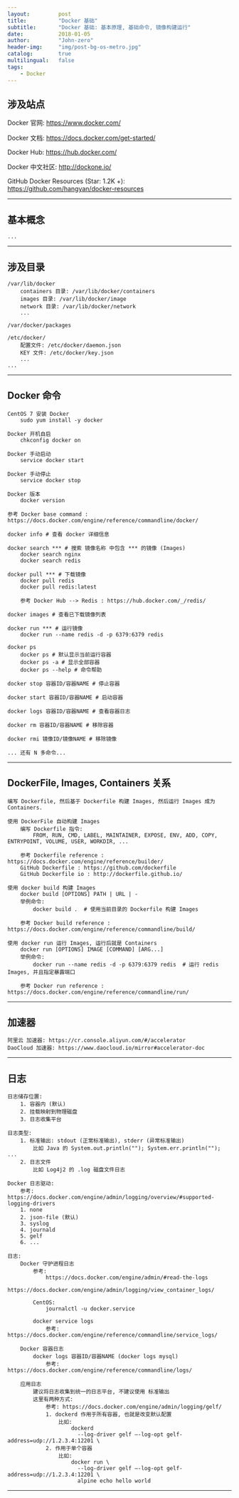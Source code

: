 ```yaml
---
layout:     	post
title:        	"Docker 基础"
subtitle:     	"Docker 基础: 基本原理, 基础命令, 镜像构建运行"
date:         	2018-01-05
author:       	"John-zero"
header-img: 	"img/post-bg-os-metro.jpg"
catalog:      	true
multilingual: 	false
tags:
    - Docker
---
```



<!--
	基础:
		概念
		命令
		使用
		日志
		
	进阶:
		Docker Compose: https://docs.docker.com/compose/overview/
		Docker Swarm: https://docs.docker.com/swarm/overview/
		Docker Registry: https://docs.docker.com/registry/
		
		Docker Network: https://docs.docker.com/engine/reference/commandline/network_create/
		Docker Volume: https://docs.docker.com/engine/reference/commandline/volume_create/
		
	高级:
		开源项目
		监控
		K8S Kubernetes
		腾讯云容器服务
		阿里云容器服务
		
	生态:
		编排和调度
			K8S Kubernetes
			Dokcer Swarm
			Mesosphere DC/OS
			Rancher
		持续集成/持续部署 (CI/CD)
			Jenkins
			GitLab CI
		监控
			Sumo Logic
			Prometheus
			Sysdig
			Sysdig Monitor
			Google cAdvisor
		记录
			Logspout
			Fluentd
			Logstash
			syslog-ng
		安全
			Clair
			Docker Notary
		储存/卷管理
			Convoy
			Portworx
			Blockbridge
			Flocker
		联网
			flannel
			Weaveworks
			Project Calico
		服务发现
			Consul
			Etcd
			Proxy
		构建
			Packer
			Whales
			Gradle
		管理
			Portainer
-->


## 涉及站点

Docker 官网: <a href="https://www.docker.com/" target="_blank">https://www.docker.com/</a>

Docker 文档: <a href="https://docs.docker.com/get-started/" target="_blank">https://docs.docker.com/get-started/</a>

Docker Hub: <a href="https://www.docker.com/" target="_blank">https://hub.docker.com/</a>

Docker 中文社区: <a href="http://dockone.io/" target="_blank">http://dockone.io/</a>

GitHub Docker Resources (Star: 1.2K +): https://github.com/hangyan/docker-resources
	
***


## 基本概念

	...

***


## 涉及目录

	/var/lib/docker
		containers 目录: /var/lib/docker/containers
		images 目录: /var/lib/docker/image
		network 目录: /var/lib/docker/network
		...
	
	/var/docker/packages
	
	/etc/docker/
		配置文件: /etc/docker/daemon.json
		KEY 文件: /etc/docker/key.json
		...
	...

***


## Docker 命令

	CentOS 7 安装 Docker
		sudo yum install -y docker

	Docker 开机自启
		chkconfig docker on

	Docker 手动启动
		service docker start
		
	Docker 手动停止
		service docker stop
		
	Docker 版本
		docker version

	参考 Docker base command : https://docs.docker.com/engine/reference/commandline/docker/

	docker info # 查看 docker 详细信息
	
	docker search *** # 搜索 镜像名称 中包含 *** 的镜像 (Images)
		docker search nginx
		docker search redis
		
	docker pull *** # 下载镜像
		docker pull redis
		docker pull redis:latest
		
		参考 Docker Hub --> Redis : https://hub.docker.com/_/redis/
		
	docker images # 查看已下载镜像列表	
		
	docker run *** # 运行镜像
		docker run --name redis -d -p 6379:6379 redis
		
	docker ps
		docker ps # 默认显示当前运行容器
		docker ps -a # 显示全部容器
		docker ps --help # 命令帮助
		
	docker stop	容器ID/容器NAME # 停止容器
		
	docker start 容器ID/容器NAME # 启动容器
		
	docker logs 容器ID/容器NAME # 查看容器日志
		
	docker rm 容器ID/容器NAME # 移除容器
	
	docker rmi 镜像ID/镜像NAME # 移除镜像
		
	... 还有 N 多命令...
	
***


## DockerFile, Images, Containers 关系

	编写 Dockerfile, 然后基于 Dockerfile 构建 Images, 然后运行 Images 成为 Containers. 

	使用 DockerFile 自动构建 Images
		编写 Dockerfile 指令:
			FROM, RUN, CMD, LABEL, MAINTAINER, EXPOSE, ENV, ADD, COPY, ENTRYPOINT, VOLUME, USER, WORKDIR, ...	
		
		参考 Dockerfile reference : https://docs.docker.com/engine/reference/builder/		
		GitHub Dockerfile : https://github.com/dockerfile
		GitHub Dockerfile io : http://dockerfile.github.io/
	
	使用 docker build 构建 Images
		docker build [OPTIONS] PATH | URL | -
		举例命令:
			docker build .  # 使用当前目录的 Dockerfile 构建 Images
		
		参考 Docker build reference : https://docs.docker.com/engine/reference/commandline/build/
		
	使用 docker run 运行 Images, 运行后就是 Containers
		docker run [OPTIONS] IMAGE [COMMAND] [ARG...]
		举例命令:
			docker run --name redis -d -p 6379:6379 redis  # 运行 redis Images, 并且指定暴露端口 
		
		参考 Docker run reference : https://docs.docker.com/engine/reference/commandline/run/
		
***


## 加速器

	阿里云 加速器: https://cr.console.aliyun.com/#/accelerator
	DaoCloud 加速器: https://www.daocloud.io/mirror#accelerator-doc

***


## 日志
	
	日志储存位置:
		1. 容器内 (默认)
		2. 挂载映射到物理磁盘
		3. 日志收集平台
		
	日志类型:
		1. 标准输出: stdout (正常标准输出), stderr (异常标准输出)
			比如 Java 的 System.out.println(""); System.err.println(""); ...
		2. 日志文件
			比如 Log4j2 的 .log 磁盘文件日志
			
	Docker 日志驱动:
		参考: https://docs.docker.com/engine/admin/logging/overview/#supported-logging-drivers
		1. none
		2. json-file (默认)
		3. syslog
		4. journald
		5. gelf
		6. ...

	日志: 
		Docker 守护进程日志
			参考: 
				https://docs.docker.com/engine/admin/#read-the-logs
				https://docs.docker.com/engine/admin/logging/view_container_logs/
				
			CentOS:
				journalctl -u docker.service
				
			docker service logs
				参考: https://docs.docker.com/engine/reference/commandline/service_logs/
			
		Docker 容器日志
			docker logs 容器ID/容器NAME (docker logs mysql)
				参考: https://docs.docker.com/engine/reference/commandline/logs/
			
		应用日志
			建议将日志收集到统一的日志平台, 不建议使用 标准输出
			这里有两种方式:
				参考: https://docs.docker.com/engine/admin/logging/gelf/
				1. dockerd 作用于所有容器, 也就是改变默认配置
					比如:
						dockerd
						  --log-driver gelf –-log-opt gelf-address=udp://1.2.3.4:12201 \
				2. 作用于单个容器
					比如:
						docker run \
						  --log-driver gelf –-log-opt gelf-address=udp://1.2.3.4:12201 \
						  alpine echo hello world
		
***	
	